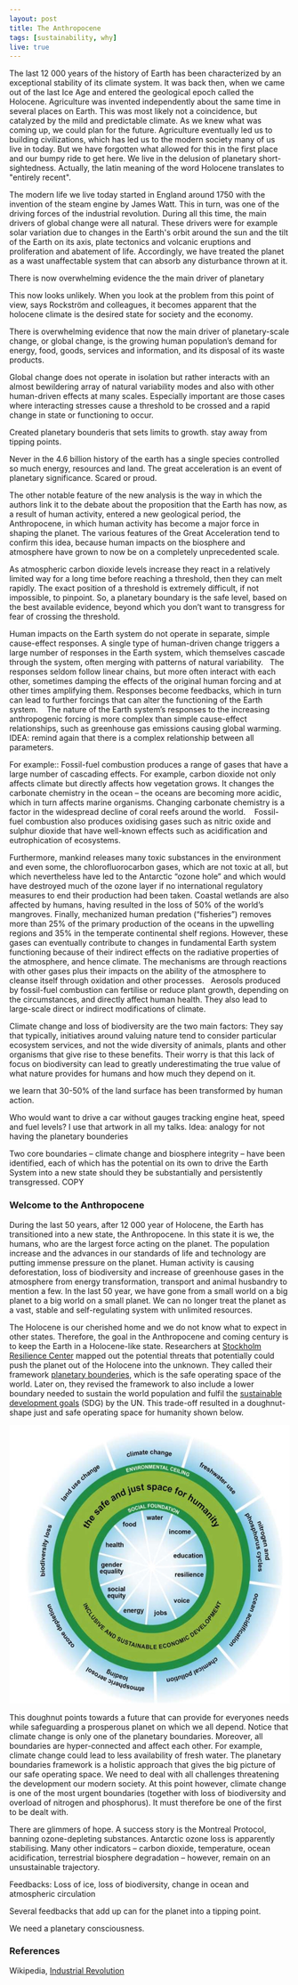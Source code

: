 ```yaml
---
layout: post
title: The Anthropocene
tags: [sustainability, why]
live: true
---
```


The last 12 000 years of the history of Earth has been characterized by an exceptional stability of its climate system. It was back then, when we came out of the last Ice Age and entered the geological epoch called the Holocene. Agriculture was invented independently about the same time in several places on Earth. This was most likely not a coincidence, but catalyzed by the mild and predictable climate. As we knew what was coming up, we could plan for the future. Agriculture eventually led us to building civilizations, which has led us to the modern society many of us live in today. But we have forgotten what allowed for this in the first place and our bumpy ride to get here. We live in the delusion of planetary short-sightedness. Actually, the latin meaning of the word Holocene translates to "entirely recent".

The modern life we live today started in England around 1750 with the invention of the steam engine by James Watt. This in turn, was one of the driving forces of the industrial revolution. During all this time, the main drivers of global change were all natural. These drivers were for example solar variation due to changes in the Earth's orbit around the sun and the tilt of the Earth on its axis, plate tectonics and volcanic eruptions and proliferation and abatement of life. Accordingly, we have treated the planet as a wast unaffectable system that can absorb any disturbance thrown at it.



There is now overwhelming evidence the the main driver of planetary

This now looks unlikely. When you look at the problem from this point of view, says Rockström and colleagues, it becomes apparent that the holocene climate is the desired state for society and the economy.


There is overwhelming evidence that now the main driver of planetary-scale change, or global change, is the growing human population’s demand for energy, food, goods, services and information, and its disposal of its waste products.


Global change does not operate in isolation but rather interacts with an almost bewildering array of natural variability modes and also with other human-driven effects at many scales. Especially important are those cases where interacting stresses cause a threshold to be crossed and a rapid change in state or functioning to occur.  

Created planetary bounderis that sets limits to growth. stay away from tipping points.


Never in the 4.6 billion history of the earth has a single species controlled so much energy, resources and land. The great acceleration is an event of planetary significance. Scared or proud.


The other notable feature of the new analysis is the way in which the authors link it to the debate about the proposition that the Earth has now, as a result of human activity, entered a new geological period, the Anthropocene, in which human activity has become a major force in shaping the planet. The various features of the Great Acceleration tend to confirm this idea, because human impacts on the biosphere and atmosphere have grown to now be on a completely unprecedented scale.

As atmospheric carbon dioxide levels increase they react in a relatively limited way for a long time before reaching a threshold, then they can melt rapidly. The exact position of a threshold is extremely difficult, if not impossible, to pinpoint. So, a planetary boundary is the safe level, based on the best available evidence, beyond which you don’t want to transgress for fear of crossing the threshold.




Human impacts on the Earth system do not operate in separate, simple cause-effect responses. A single type of human-driven change triggers a large number of responses in the Earth system, which themselves cascade through the system, often merging with patterns of natural variability.  
The responses seldom follow linear chains, but more often interact with each other, sometimes damping the effects of the original human forcing and at other times amplifying them. Responses become feedbacks, which in turn can lead to further forcings that can alter the functioning of the Earth system.   
The nature of the Earth system’s responses to the increasing anthropogenic forcing is more complex than simple cause-effect relationships, such as greenhouse gas emissions causing global warming.
IDEA: remind again that there is a complex relationship between all parameters.

For example::
Fossil-fuel combustion produces a range of gases that have a large number of cascading effects. For example, carbon dioxide not only affects climate but directly affects how vegetation grows. It changes the carbonate chemistry in the ocean – the oceans are becoming more acidic, which in turn affects marine organisms. Changing carbonate chemistry is a factor in the widespread decline of coral reefs around the world.   
Fossil-fuel combustion also produces oxidising gases such as nitric oxide and sulphur dioxide that have well-known effects such as acidification and eutrophication of ecosystems.

Furthermore, mankind releases many toxic substances in the environment and even some, the chlorofluorocarbon gases, which are not toxic at all, but which nevertheless have led to the Antarctic “ozone hole” and which would have destroyed much of the ozone layer if no international regulatory measures to end their production had been taken. Coastal wetlands are also affected by humans, having resulted in the loss of 50% of the world’s mangroves. Finally, mechanized human predation (“fisheries”) removes more than 25% of the primary production of the oceans in the upwelling regions and 35% in the temperate continental shelf regions.
However, these gases can eventually contribute to changes in fundamental Earth system functioning because of their indirect effects on the radiative properties of the atmosphere, and hence climate. The mechanisms are through reactions with other gases plus their impacts on the ability of the atmosphere to cleanse itself through oxidation and other processes.
  Aerosols produced by fossil-fuel combustion can fertilise or reduce plant growth, depending on the circumstances, and directly affect human health. They also lead to large-scale direct or indirect modifications of climate.  

Climate change and loss of biodiversity are the two main factors:
They say that typically, initiatives around valuing nature tend to consider particular ecosystem services, and not the wide diversity of animals, plants and other organisms that give rise to these benefits. Their worry is that this lack of focus on biodiversity can lead to greatly underestimating the true value of what nature provides for humans and how much they depend on it.

we learn that 30-50% of the land surface has been transformed by human action.









Who would want to drive a car without gauges tracking engine heat, speed and fuel levels? I use that artwork in all my talks.
Idea: analogy for not having the planetary bounderies

Two core boundaries – climate change and biosphere integrity – have been identified, each of which has the potential on its own to drive the Earth System into a new state should they be substantially and persistently transgressed. COPY


### Welcome to the Anthropocene
During the last 50 years, after 12 000 year of Holocene, the Earth has transitioned into a new state, the Anthropocene. In this state it is we, the humans, who are the largest force acting on the planet. The population increase and the advances in our standards of life and technology are putting immense pressure on the planet. Human activity is causing deforestation, loss of biodiversity and increase of greenhouse gases in the atmosphere from energy transformation, transport and animal husbandry to mention a few. In the last 50 year, we have gone from a small world on a big planet to a big world on a small planet. We can no longer treat the planet as a vast, stable and self-regulating system with unlimited resources.

The Holocene is our cherished home and we do not know what to expect in other states. Therefore, the goal in the Anthropocene and coming century is to keep the Earth in a Holocene-like state. Researchers at [Stockholm Resilience Center](http://www.stockholmresilience.org/) mapped out the potential threats that potentially could push the planet out of the Holocene into the unknown. They called their framework [planetary bounderies](https://en.wikipedia.org/wiki/Planetary_boundaries), which is the safe operating space of the world. Later on, they revised the framework to also include a lower boundary needed to sustain the world population and fulfil the [sustainable development goals](https://sustainabledevelopment.un.org/sdgs) (SDG) by the UN. This trade-off resulted in a doughnut-shape just and safe operating space for humanity shown below.

<p align="center">
  <img width="550" height="500" src="/images/operating-space.jpeg">
</p>

This doughnut points towards a future that can provide for everyones needs while safeguarding a prosperous planet on which we all depend. Notice that climate change is only one of the planetary boundaries. Moreover, all boundaries are hyper-connected and affect each other. For example, climate change could lead to less availability of fresh water. The planetary boundaries framework is a holistic approach that gives the big picture of our safe operating space. We need to deal with all challenges threatening the development our modern society. At this point however, climate change is one of the most urgent boundaries (together with loss of biodiversity and overload of nitrogen and phosphorus). It must therefore be one of the first to be dealt with.

There are glimmers of hope. A success story is the Montreal Protocol, banning ozone-depleting substances. Antarctic ozone loss is apparently stabilising. Many other indicators – carbon dioxide, temperature, ocean acidification, terrestrial biosphere degradation – however, remain on an unsustainable trajectory.

Feedbacks:
Loss of ice, loss of biodiversity, change in ocean and atmospheric circulation

Several feedbacks that add up can for the planet into a tipping point.

We need a planetary consciousness. 

### References
Wikipedia, [Industrial Revolution](https://en.wikipedia.org/wiki/Industrial_Revolution)
